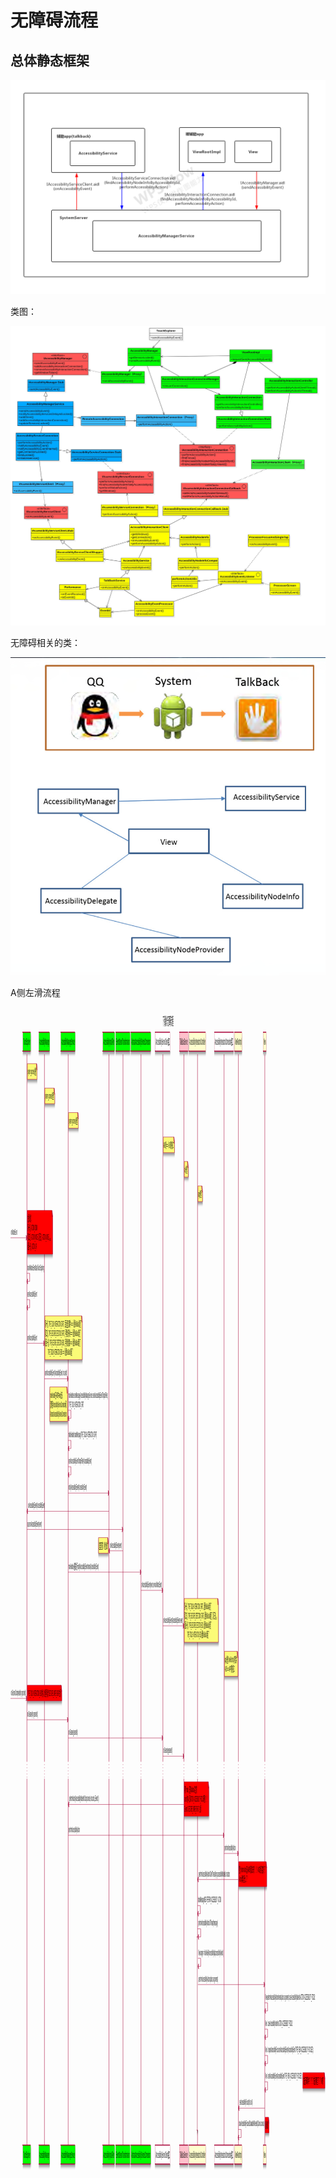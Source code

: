 # 无障碍流程

## 总体静态框架

![1606490455375](无障碍_.assets/1606490455375-1662822340559.jpg)

类图：

![img](无障碍_.assets/accessibilityclass.jpg)



无障碍相关的类：

![image-20201119002718142](无障碍_.assets/image-20201119002718142.png)







A侧左滑流程

<div width="10000%" style="overflow-x: auto;">  
  <?xml version="1.0" encoding="UTF-8" standalone="no"?><svg xmlns="http://www.w3.org/2000/svg" xmlns:xlink="http://www.w3.org/1999/xlink" contentScriptType="application/ecmascript" contentStyleType="text/css" height="1864px" preserveAspectRatio="none" style="width:4811px;height:1864px;" version="1.1" viewBox="0 0 4811 1864" width="4811px" zoomAndPan="magnify"><defs><filter height="300%" id="f1jhhfjkrzxnii" width="300%" x="-1" y="-1"><feGaussianBlur result="blurOut" stdDeviation="2.0"/><feColorMatrix in="blurOut" result="blurOut2" type="matrix" values="0 0 0 0 0 0 0 0 0 0 0 0 0 0 0 0 0 0 .4 0"/><feOffset dx="4.0" dy="4.0" in="blurOut2" result="blurOut3"/><feBlend in="SourceGraphic" in2="blurOut3" mode="normal"/></filter></defs><g><text fill="#000000" font-family="sans-serif" font-size="18" lengthAdjust="spacingAndGlyphs" textLength="162" x="2327" y="28.708">下滑操作无障碍流程</text><rect fill="#FFFFFF" filter="url(#f1jhhfjkrzxnii)" height="309.0625" style="stroke: #A80036; stroke-width: 1.0;" width="10" x="2852" y="1487.4922"/><line style="stroke: #A80036; stroke-width: 1.0;" x1="251" x2="251" y1="75.25" y2="1206.2969"/><line style="stroke: #A80036; stroke-width: 1.0; stroke-dasharray: 1.0,4.0;" x1="251" x2="251" y1="1206.2969" y2="1234.2969"/><line style="stroke: #A80036; stroke-width: 1.0;" x1="251" x2="251" y1="1234.2969" y2="1821.5547"/><line style="stroke: #A80036; stroke-width: 1.0;" x1="518.5" x2="518.5" y1="75.25" y2="1206.2969"/><line style="stroke: #A80036; stroke-width: 1.0; stroke-dasharray: 1.0,4.0;" x1="518.5" x2="518.5" y1="1206.2969" y2="1234.2969"/><line style="stroke: #A80036; stroke-width: 1.0;" x1="518.5" x2="518.5" y1="1234.2969" y2="1821.5547"/><line style="stroke: #A80036; stroke-width: 1.0;" x1="881" x2="881" y1="75.25" y2="1206.2969"/><line style="stroke: #A80036; stroke-width: 1.0; stroke-dasharray: 1.0,4.0;" x1="881" x2="881" y1="1206.2969" y2="1234.2969"/><line style="stroke: #A80036; stroke-width: 1.0;" x1="881" x2="881" y1="1234.2969" y2="1821.5547"/><line style="stroke: #A80036; stroke-width: 1.0;" x1="1504" x2="1504" y1="75.25" y2="1206.2969"/><line style="stroke: #A80036; stroke-width: 1.0; stroke-dasharray: 1.0,4.0;" x1="1504" x2="1504" y1="1206.2969" y2="1234.2969"/><line style="stroke: #A80036; stroke-width: 1.0;" x1="1504" x2="1504" y1="1234.2969" y2="1821.5547"/><line style="stroke: #A80036; stroke-width: 1.0;" x1="1718" x2="1718" y1="75.25" y2="1206.2969"/><line style="stroke: #A80036; stroke-width: 1.0; stroke-dasharray: 1.0,4.0;" x1="1718" x2="1718" y1="1206.2969" y2="1234.2969"/><line style="stroke: #A80036; stroke-width: 1.0;" x1="1718" x2="1718" y1="1234.2969" y2="1821.5547"/><line style="stroke: #A80036; stroke-width: 1.0;" x1="1993" x2="1993" y1="75.25" y2="1206.2969"/><line style="stroke: #A80036; stroke-width: 1.0; stroke-dasharray: 1.0,4.0;" x1="1993" x2="1993" y1="1206.2969" y2="1234.2969"/><line style="stroke: #A80036; stroke-width: 1.0;" x1="1993" x2="1993" y1="1234.2969" y2="1821.5547"/><line style="stroke: #A80036; stroke-width: 1.0;" x1="2327.5" x2="2327.5" y1="75.25" y2="1206.2969"/><line style="stroke: #A80036; stroke-width: 1.0; stroke-dasharray: 1.0,4.0;" x1="2327.5" x2="2327.5" y1="1206.2969" y2="1234.2969"/><line style="stroke: #A80036; stroke-width: 1.0;" x1="2327.5" x2="2327.5" y1="1234.2969" y2="1821.5547"/><line style="stroke: #A80036; stroke-width: 1.0;" x1="2648.5" x2="2648.5" y1="75.25" y2="1206.2969"/><line style="stroke: #A80036; stroke-width: 1.0; stroke-dasharray: 1.0,4.0;" x1="2648.5" x2="2648.5" y1="1206.2969" y2="1234.2969"/><line style="stroke: #A80036; stroke-width: 1.0;" x1="2648.5" x2="2648.5" y1="1234.2969" y2="1821.5547"/><line style="stroke: #A80036; stroke-width: 1.0;" x1="2856.5" x2="2856.5" y1="75.25" y2="1206.2969"/><line style="stroke: #A80036; stroke-width: 1.0; stroke-dasharray: 1.0,4.0;" x1="2856.5" x2="2856.5" y1="1206.2969" y2="1234.2969"/><line style="stroke: #A80036; stroke-width: 1.0;" x1="2856.5" x2="2856.5" y1="1234.2969" y2="1821.5547"/><line style="stroke: #A80036; stroke-width: 1.0;" x1="3261.5" x2="3261.5" y1="75.25" y2="1206.2969"/><line style="stroke: #A80036; stroke-width: 1.0; stroke-dasharray: 1.0,4.0;" x1="3261.5" x2="3261.5" y1="1206.2969" y2="1234.2969"/><line style="stroke: #A80036; stroke-width: 1.0;" x1="3261.5" x2="3261.5" y1="1234.2969" y2="1821.5547"/><line style="stroke: #A80036; stroke-width: 1.0;" x1="3480.5" x2="3480.5" y1="75.25" y2="1206.2969"/><line style="stroke: #A80036; stroke-width: 1.0; stroke-dasharray: 1.0,4.0;" x1="3480.5" x2="3480.5" y1="1206.2969" y2="1234.2969"/><line style="stroke: #A80036; stroke-width: 1.0;" x1="3480.5" x2="3480.5" y1="1234.2969" y2="1821.5547"/><line style="stroke: #A80036; stroke-width: 1.0;" x1="3884" x2="3884" y1="75.25" y2="1206.2969"/><line style="stroke: #A80036; stroke-width: 1.0; stroke-dasharray: 1.0,4.0;" x1="3884" x2="3884" y1="1206.2969" y2="1234.2969"/><line style="stroke: #A80036; stroke-width: 1.0;" x1="3884" x2="3884" y1="1234.2969" y2="1821.5547"/><rect fill="#00FF00" filter="url(#f1jhhfjkrzxnii)" height="30.2969" style="stroke: #A80036; stroke-width: 1.5;" width="118" x="190" y="39.9531"/><text fill="#000000" font-family="sans-serif" font-size="14" lengthAdjust="spacingAndGlyphs" textLength="104" x="197" y="59.9482">TouchExplorer</text><rect fill="#00FF00" filter="url(#f1jhhfjkrzxnii)" height="30.2969" style="stroke: #A80036; stroke-width: 1.5;" width="118" x="190" y="1820.5547"/><text fill="#000000" font-family="sans-serif" font-size="14" lengthAdjust="spacingAndGlyphs" textLength="104" x="197" y="1840.5498">TouchExplorer</text><rect fill="#00FF00" filter="url(#f1jhhfjkrzxnii)" height="30.2969" style="stroke: #A80036; stroke-width: 1.5;" width="165" x="434.5" y="39.9531"/><text fill="#000000" font-family="sans-serif" font-size="14" lengthAdjust="spacingAndGlyphs" textLength="151" x="441.5" y="59.9482">AccessibilityManager</text><rect fill="#00FF00" filter="url(#f1jhhfjkrzxnii)" height="30.2969" style="stroke: #A80036; stroke-width: 1.5;" width="165" x="434.5" y="1820.5547"/><text fill="#000000" font-family="sans-serif" font-size="14" lengthAdjust="spacingAndGlyphs" textLength="151" x="441.5" y="1840.5498">AccessibilityManager</text><rect fill="#00FF00" filter="url(#f1jhhfjkrzxnii)" height="30.2969" style="stroke: #A80036; stroke-width: 1.5;" width="218" x="770" y="39.9531"/><text fill="#000000" font-family="sans-serif" font-size="14" lengthAdjust="spacingAndGlyphs" textLength="204" x="777" y="59.9482">AccessibilityManagerService</text><rect fill="#00FF00" filter="url(#f1jhhfjkrzxnii)" height="30.2969" style="stroke: #A80036; stroke-width: 1.5;" width="218" x="770" y="1820.5547"/><text fill="#000000" font-family="sans-serif" font-size="14" lengthAdjust="spacingAndGlyphs" textLength="204" x="777" y="1840.5498">AccessibilityManagerService</text><rect fill="#00FF00" filter="url(#f1jhhfjkrzxnii)" height="30.2969" style="stroke: #A80036; stroke-width: 1.5;" width="180" x="1412" y="39.9531"/><text fill="#000000" font-family="sans-serif" font-size="14" lengthAdjust="spacingAndGlyphs" textLength="166" x="1419" y="59.9482">AccessibilityInputFilter</text><rect fill="#00FF00" filter="url(#f1jhhfjkrzxnii)" height="30.2969" style="stroke: #A80036; stroke-width: 1.5;" width="180" x="1412" y="1820.5547"/><text fill="#000000" font-family="sans-serif" font-size="14" lengthAdjust="spacingAndGlyphs" textLength="166" x="1419" y="1840.5498">AccessibilityInputFilter</text><rect fill="#00FF00" filter="url(#f1jhhfjkrzxnii)" height="30.2969" style="stroke: #A80036; stroke-width: 1.5;" width="220" x="1606" y="39.9531"/><text fill="#000000" font-family="sans-serif" font-size="14" lengthAdjust="spacingAndGlyphs" textLength="206" x="1613" y="59.9482">EventStreamTransformation</text><rect fill="#00FF00" filter="url(#f1jhhfjkrzxnii)" height="30.2969" style="stroke: #A80036; stroke-width: 1.5;" width="220" x="1606" y="1820.5547"/><text fill="#000000" font-family="sans-serif" font-size="14" lengthAdjust="spacingAndGlyphs" textLength="206" x="1613" y="1840.5498">EventStreamTransformation</text><rect fill="#00FF00" filter="url(#f1jhhfjkrzxnii)" height="30.2969" style="stroke: #A80036; stroke-width: 1.5;" width="303" x="1840" y="39.9531"/><text fill="#000000" font-family="sans-serif" font-size="14" lengthAdjust="spacingAndGlyphs" textLength="289" x="1847" y="59.9482">AbstractAccessibilityServiceConnection</text><rect fill="#00FF00" filter="url(#f1jhhfjkrzxnii)" height="30.2969" style="stroke: #A80036; stroke-width: 1.5;" width="303" x="1840" y="1820.5547"/><text fill="#000000" font-family="sans-serif" font-size="14" lengthAdjust="spacingAndGlyphs" textLength="289" x="1847" y="1840.5498">AbstractAccessibilityServiceConnection</text><rect fill="#FFFFFF" filter="url(#f1jhhfjkrzxnii)" height="30.2969" style="stroke: #A80036; stroke-width: 1.5;" width="232" x="2209.5" y="39.9531"/><text fill="#000000" font-family="sans-serif" font-size="14" lengthAdjust="spacingAndGlyphs" textLength="218" x="2216.5" y="59.9482">IAccessibilityServiceClient接口</text><rect fill="#FFFFFF" filter="url(#f1jhhfjkrzxnii)" height="30.2969" style="stroke: #A80036; stroke-width: 1.5;" width="232" x="2209.5" y="1820.5547"/><text fill="#000000" font-family="sans-serif" font-size="14" lengthAdjust="spacingAndGlyphs" textLength="218" x="2216.5" y="1840.5498">IAccessibilityServiceClient接口</text><rect fill="#FFC0CB" filter="url(#f1jhhfjkrzxnii)" height="30.2969" style="stroke: #A80036; stroke-width: 1.5;" width="132" x="2580.5" y="39.9531"/><text fill="#000000" font-family="sans-serif" font-size="14" lengthAdjust="spacingAndGlyphs" textLength="118" x="2587.5" y="59.9482">TalkBackService</text><rect fill="#FFC0CB" filter="url(#f1jhhfjkrzxnii)" height="30.2969" style="stroke: #A80036; stroke-width: 1.5;" width="132" x="2580.5" y="1820.5547"/><text fill="#000000" font-family="sans-serif" font-size="14" lengthAdjust="spacingAndGlyphs" textLength="118" x="2587.5" y="1840.5498">TalkBackService</text><rect fill="#FEFECE" filter="url(#f1jhhfjkrzxnii)" height="30.2969" style="stroke: #A80036; stroke-width: 1.5;" width="257" x="2726.5" y="39.9531"/><text fill="#000000" font-family="sans-serif" font-size="14" lengthAdjust="spacingAndGlyphs" textLength="243" x="2733.5" y="59.9482">AccessibilityInteractionController</text><rect fill="#FEFECE" filter="url(#f1jhhfjkrzxnii)" height="30.2969" style="stroke: #A80036; stroke-width: 1.5;" width="257" x="2726.5" y="1820.5547"/><text fill="#000000" font-family="sans-serif" font-size="14" lengthAdjust="spacingAndGlyphs" textLength="243" x="2733.5" y="1840.5498">AccessibilityInteractionController</text><rect fill="#FFFFFF" filter="url(#f1jhhfjkrzxnii)" height="30.2969" style="stroke: #A80036; stroke-width: 1.5;" width="295" x="3112.5" y="39.9531"/><text fill="#000000" font-family="sans-serif" font-size="14" lengthAdjust="spacingAndGlyphs" textLength="281" x="3119.5" y="59.9482">AccessibilityInteractionConnection接口</text><rect fill="#FFFFFF" filter="url(#f1jhhfjkrzxnii)" height="30.2969" style="stroke: #A80036; stroke-width: 1.5;" width="295" x="3112.5" y="1820.5547"/><text fill="#000000" font-family="sans-serif" font-size="14" lengthAdjust="spacingAndGlyphs" textLength="281" x="3119.5" y="1840.5498">AccessibilityInteractionConnection接口</text><rect fill="#FEFECE" filter="url(#f1jhhfjkrzxnii)" height="30.2969" style="stroke: #A80036; stroke-width: 1.5;" width="115" x="3421.5" y="39.9531"/><text fill="#000000" font-family="sans-serif" font-size="14" lengthAdjust="spacingAndGlyphs" textLength="101" x="3428.5" y="59.9482">ViewRootImpl</text><rect fill="#FEFECE" filter="url(#f1jhhfjkrzxnii)" height="30.2969" style="stroke: #A80036; stroke-width: 1.5;" width="115" x="3421.5" y="1820.5547"/><text fill="#000000" font-family="sans-serif" font-size="14" lengthAdjust="spacingAndGlyphs" textLength="101" x="3428.5" y="1840.5498">ViewRootImpl</text><rect fill="#FEFECE" filter="url(#f1jhhfjkrzxnii)" height="30.2969" style="stroke: #A80036; stroke-width: 1.5;" width="48" x="3858" y="39.9531"/><text fill="#000000" font-family="sans-serif" font-size="14" lengthAdjust="spacingAndGlyphs" textLength="34" x="3865" y="59.9482">View</text><rect fill="#FEFECE" filter="url(#f1jhhfjkrzxnii)" height="30.2969" style="stroke: #A80036; stroke-width: 1.5;" width="48" x="3858" y="1820.5547"/><text fill="#000000" font-family="sans-serif" font-size="14" lengthAdjust="spacingAndGlyphs" textLength="34" x="3865" y="1840.5498">View</text><rect fill="#FFFFFF" filter="url(#f1jhhfjkrzxnii)" height="309.0625" style="stroke: #A80036; stroke-width: 1.0;" width="10" x="2852" y="1487.4922"/><path d="M256,90.25 L256,115.25 L408,115.25 L408,100.25 L398,90.25 L256,90.25 " fill="#FBFB77" filter="url(#f1jhhfjkrzxnii)" style="stroke: #A80036; stroke-width: 1.0;"/><path d="M398,90.25 L398,100.25 L408,100.25 L398,90.25 " fill="#FBFB77" style="stroke: #A80036; stroke-width: 1.0;"/><text fill="#000000" font-family="sans-serif" font-size="13" lengthAdjust="spacingAndGlyphs" textLength="131" x="262" y="107.3169">system_process进程</text><path d="M524,129.3828 L524,154.3828 L676,154.3828 L676,139.3828 L666,129.3828 L524,129.3828 " fill="#FBFB77" filter="url(#f1jhhfjkrzxnii)" style="stroke: #A80036; stroke-width: 1.0;"/><path d="M666,129.3828 L666,139.3828 L676,139.3828 L666,129.3828 " fill="#FBFB77" style="stroke: #A80036; stroke-width: 1.0;"/><text fill="#000000" font-family="sans-serif" font-size="13" lengthAdjust="spacingAndGlyphs" textLength="131" x="530" y="146.4497">system_process进程</text><path d="M886,168.5156 L886,193.5156 L1038,193.5156 L1038,178.5156 L1028,168.5156 L886,168.5156 " fill="#FBFB77" filter="url(#f1jhhfjkrzxnii)" style="stroke: #A80036; stroke-width: 1.0;"/><path d="M1028,168.5156 L1028,178.5156 L1038,178.5156 L1028,168.5156 " fill="#FBFB77" style="stroke: #A80036; stroke-width: 1.0;"/><text fill="#000000" font-family="sans-serif" font-size="13" lengthAdjust="spacingAndGlyphs" textLength="131" x="892" y="185.5825">system_process进程</text><path d="M2332,207.6484 L2332,232.6484 L2505,232.6484 L2505,217.6484 L2495,207.6484 L2332,207.6484 " fill="#FBFB77" filter="url(#f1jhhfjkrzxnii)" style="stroke: #A80036; stroke-width: 1.0;"/><path d="M2495,207.6484 L2495,217.6484 L2505,217.6484 L2495,207.6484 " fill="#FBFB77" style="stroke: #A80036; stroke-width: 1.0;"/><text fill="#000000" font-family="sans-serif" font-size="13" lengthAdjust="spacingAndGlyphs" textLength="152" x="2338" y="224.7153">AMS侧===》AS侧的接口</text><path d="M2653,246.7813 L2653,271.7813 L2715,271.7813 L2715,256.7813 L2705,246.7813 L2653,246.7813 " fill="#FBFB77" filter="url(#f1jhhfjkrzxnii)" style="stroke: #A80036; stroke-width: 1.0;"/><path d="M2705,246.7813 L2705,256.7813 L2715,256.7813 L2705,246.7813 " fill="#FBFB77" style="stroke: #A80036; stroke-width: 1.0;"/><text fill="#000000" font-family="sans-serif" font-size="13" lengthAdjust="spacingAndGlyphs" textLength="41" x="2659" y="263.8481">as进程</text><path d="M2862,285.9141 L2862,310.9141 L2933,310.9141 L2933,295.9141 L2923,285.9141 L2862,285.9141 " fill="#FBFB77" filter="url(#f1jhhfjkrzxnii)" style="stroke: #A80036; stroke-width: 1.0;"/><path d="M2923,285.9141 L2923,295.9141 L2933,295.9141 L2923,285.9141 " fill="#FBFB77" style="stroke: #A80036; stroke-width: 1.0;"/><text fill="#000000" font-family="sans-serif" font-size="13" lengthAdjust="spacingAndGlyphs" textLength="50" x="2868" y="302.981">app进程</text><polygon fill="#A80036" points="239,364.8789,249,368.8789,239,372.8789,243,368.8789" style="stroke: #A80036; stroke-width: 1.0;"/><line style="stroke: #A80036; stroke-width: 1.0;" x1="0" x2="245" y1="368.8789" y2="368.8789"/><text fill="#000000" font-family="sans-serif" font-size="13" lengthAdjust="spacingAndGlyphs" textLength="95" x="7" y="363.813">onMotionEvent</text><path d="M256,325.0469 L256,395.0469 L643,395.0469 L643,335.0469 L633,325.0469 L256,325.0469 " fill="#FF0000" filter="url(#f1jhhfjkrzxnii)" style="stroke: #A80036; stroke-width: 1.0;"/><path d="M633,325.0469 L633,335.0469 L643,335.0469 L633,325.0469 " fill="#FF0000" style="stroke: #A80036; stroke-width: 1.0;"/><text fill="#000000" font-family="sans-serif" font-size="13" lengthAdjust="spacingAndGlyphs" textLength="65" x="262" y="342.1138">左滑过程：</text><text fill="#000000" font-family="sans-serif" font-size="13" lengthAdjust="spacingAndGlyphs" textLength="149" x="262" y="357.2466">第一轮，ACTION_DOWN</text><text fill="#000000" font-family="sans-serif" font-size="13" lengthAdjust="spacingAndGlyphs" textLength="366" x="262" y="372.3794">第二轮，ACTION_MOVE；第三轮，ACTION_MOVE。。。。。</text><text fill="#000000" font-family="sans-serif" font-size="13" lengthAdjust="spacingAndGlyphs" textLength="137" x="262" y="387.5122">最后一轮，ACTION_UP</text><line style="stroke: #A80036; stroke-width: 1.0;" x1="251" x2="293" y1="425.7109" y2="425.7109"/><line style="stroke: #A80036; stroke-width: 1.0;" x1="293" x2="293" y1="425.7109" y2="438.7109"/><line style="stroke: #A80036; stroke-width: 1.0;" x1="252" x2="293" y1="438.7109" y2="438.7109"/><polygon fill="#A80036" points="262,434.7109,252,438.7109,262,442.7109,258,438.7109" style="stroke: #A80036; stroke-width: 1.0;"/><text fill="#000000" font-family="sans-serif" font-size="13" lengthAdjust="spacingAndGlyphs" textLength="254" x="258" y="420.645">handleMotionEventStateTouchExploring</text><line style="stroke: #A80036; stroke-width: 1.0;" x1="251" x2="293" y1="467.8438" y2="467.8438"/><line style="stroke: #A80036; stroke-width: 1.0;" x1="293" x2="293" y1="467.8438" y2="480.8438"/><line style="stroke: #A80036; stroke-width: 1.0;" x1="252" x2="293" y1="480.8438" y2="480.8438"/><polygon fill="#A80036" points="262,476.8438,252,480.8438,262,484.8438,258,480.8438" style="stroke: #A80036; stroke-width: 1.0;"/><text fill="#000000" font-family="sans-serif" font-size="13" lengthAdjust="spacingAndGlyphs" textLength="146" x="258" y="462.7778">sendAccessibilityEvent</text><polygon fill="#A80036" points="507,533.6758,517,537.6758,507,541.6758,511,537.6758" style="stroke: #A80036; stroke-width: 1.0;"/><line style="stroke: #A80036; stroke-width: 1.0;" x1="251" x2="513" y1="537.6758" y2="537.6758"/><text fill="#000000" font-family="sans-serif" font-size="13" lengthAdjust="spacingAndGlyphs" textLength="146" x="258" y="532.6099">sendAccessibilityEvent</text><path d="M524,493.8438 L524,563.8438 L1097,563.8438 L1097,503.8438 L1087,493.8438 L524,493.8438 " fill="#FBFB77" filter="url(#f1jhhfjkrzxnii)" style="stroke: #A80036; stroke-width: 1.0;"/><path d="M1087,493.8438 L1087,503.8438 L1097,503.8438 L1087,493.8438 " fill="#FBFB77" style="stroke: #A80036; stroke-width: 1.0;"/><text fill="#000000" font-family="sans-serif" font-size="13" lengthAdjust="spacingAndGlyphs" textLength="552" x="530" y="510.9106">第一轮，TYPE_TOUCH_INTERACTION_START，后面全是该事件====》最终talkBack拿到了</text><text fill="#000000" font-family="sans-serif" font-size="13" lengthAdjust="spacingAndGlyphs" textLength="542" x="530" y="526.0435">第二轮，TYPE_GESTURE_DETECTION_START，手势检测开始====》最终talkBack拿到了</text><text fill="#000000" font-family="sans-serif" font-size="13" lengthAdjust="spacingAndGlyphs" textLength="540" x="530" y="541.1763">最后一轮，TYPE_GESTURE_DETECTION_END，手势检测结束====》最终talkBack拿到了</text><text fill="#000000" font-family="sans-serif" font-size="13" lengthAdjust="spacingAndGlyphs" textLength="381" x="570" y="556.3091">TYPE_TOUCH_INTERACTION_END====》最终talkBack拿到了</text><polygon fill="#A80036" points="869,590.5078,879,594.5078,869,598.5078,873,594.5078" style="stroke: #A80036; stroke-width: 1.0;"/><line style="stroke: #A80036; stroke-width: 1.0;" x1="519" x2="875" y1="594.5078" y2="594.5078"/><text fill="#000000" font-family="sans-serif" font-size="13" lengthAdjust="spacingAndGlyphs" textLength="338" x="526" y="589.4419">sendAccessibilityEvent(AccessibilityEvent, int userId)</text><line style="stroke: #A80036; stroke-width: 1.0;" x1="881" x2="923" y1="644.8398" y2="644.8398"/><line style="stroke: #A80036; stroke-width: 1.0;" x1="923" x2="923" y1="644.8398" y2="657.8398"/><line style="stroke: #A80036; stroke-width: 1.0;" x1="882" x2="923" y1="657.8398" y2="657.8398"/><polygon fill="#A80036" points="892,653.8398,882,657.8398,892,661.8398,888,657.8398" style="stroke: #A80036; stroke-width: 1.0;"/><text fill="#000000" font-family="sans-serif" font-size="13" lengthAdjust="spacingAndGlyphs" textLength="601" x="888" y="624.6411">mainHandler.sendMessage(AccessibilityManagerService::sendAccessibilityEventToInputFilter,)</text><text fill="#000000" font-family="sans-serif" font-size="13" lengthAdjust="spacingAndGlyphs" textLength="225" x="892" y="639.7739">TYPE_TOUCH_INTERACTION_START</text><path d="M600,607.5078 L600,662.5078 L872,662.5078 L872,617.5078 L862,607.5078 L600,607.5078 " fill="#FBFB77" filter="url(#f1jhhfjkrzxnii)" style="stroke: #A80036; stroke-width: 1.0;"/><path d="M862,607.5078 L862,617.5078 L872,617.5078 L862,607.5078 " fill="#FBFB77" style="stroke: #A80036; stroke-width: 1.0;"/><text fill="#000000" font-family="sans-serif" font-size="13" lengthAdjust="spacingAndGlyphs" textLength="200" x="606" y="624.5747">mainHandler在AMS中new出来，</text><text fill="#000000" font-family="sans-serif" font-size="13" lengthAdjust="spacingAndGlyphs" textLength="249" x="606" y="639.7075">流转到AccessibilityServiceConnection和</text><text fill="#000000" font-family="sans-serif" font-size="13" lengthAdjust="spacingAndGlyphs" textLength="251" x="606" y="654.8403">AbstractAccessibilityServiceConnection</text><line style="stroke: #A80036; stroke-width: 1.0;" x1="881" x2="923" y1="693.0391" y2="693.0391"/><line style="stroke: #A80036; stroke-width: 1.0;" x1="923" x2="923" y1="693.0391" y2="706.0391"/><line style="stroke: #A80036; stroke-width: 1.0;" x1="882" x2="923" y1="706.0391" y2="706.0391"/><polygon fill="#A80036" points="892,702.0391,882,706.0391,892,710.0391,888,706.0391" style="stroke: #A80036; stroke-width: 1.0;"/><text fill="#000000" font-family="sans-serif" font-size="13" lengthAdjust="spacingAndGlyphs" textLength="429" x="888" y="687.9731">mMainHandler.handleMessage(TYPE_TOUCH_INTERACTION_START)</text><line style="stroke: #A80036; stroke-width: 1.0;" x1="881" x2="923" y1="735.1719" y2="735.1719"/><line style="stroke: #A80036; stroke-width: 1.0;" x1="923" x2="923" y1="735.1719" y2="748.1719"/><line style="stroke: #A80036; stroke-width: 1.0;" x1="882" x2="923" y1="748.1719" y2="748.1719"/><polygon fill="#A80036" points="892,744.1719,882,748.1719,892,752.1719,888,748.1719" style="stroke: #A80036; stroke-width: 1.0;"/><text fill="#000000" font-family="sans-serif" font-size="13" lengthAdjust="spacingAndGlyphs" textLength="350" x="888" y="730.106">sendAccessibilityEventToInputFilter(AccessibilityEvent)</text><polygon fill="#A80036" points="1492,773.3047,1502,777.3047,1492,781.3047,1496,777.3047" style="stroke: #A80036; stroke-width: 1.0;"/><line style="stroke: #A80036; stroke-width: 1.0;" x1="881" x2="1498" y1="777.3047" y2="777.3047"/><text fill="#000000" font-family="sans-serif" font-size="13" lengthAdjust="spacingAndGlyphs" textLength="277" x="888" y="772.2388">notifyAccessibilityEvent(AccessibilityEvent)</text><polygon fill="#A80036" points="262,802.4375,252,806.4375,262,810.4375,258,806.4375" style="stroke: #A80036; stroke-width: 1.0;"/><line style="stroke: #A80036; stroke-width: 1.0;" x1="256" x2="1503" y1="806.4375" y2="806.4375"/><text fill="#000000" font-family="sans-serif" font-size="13" lengthAdjust="spacingAndGlyphs" textLength="256" x="268" y="801.3716">onAccessibilityEvent(AccessibilityEvent)</text><polygon fill="#A80036" points="1706,831.5703,1716,835.5703,1706,839.5703,1710,835.5703" style="stroke: #A80036; stroke-width: 1.0;"/><line style="stroke: #A80036; stroke-width: 1.0;" x1="251" x2="1712" y1="835.5703" y2="835.5703"/><text fill="#000000" font-family="sans-serif" font-size="13" lengthAdjust="spacingAndGlyphs" textLength="218" x="258" y="830.5044">super.onAccessibilityEvent(event)</text><polygon fill="#A80036" points="1515,865.7031,1505,869.7031,1515,873.7031,1511,869.7031" style="stroke: #A80036; stroke-width: 1.0;"/><line style="stroke: #A80036; stroke-width: 1.0;" x1="1509" x2="1717" y1="869.7031" y2="869.7031"/><text fill="#000000" font-family="sans-serif" font-size="13" lengthAdjust="spacingAndGlyphs" textLength="178" x="1521" y="864.6372">onAccessibilityEvent(event)</text><path d="M1344,848.5703 L1344,873.5703 L1495,873.5703 L1495,858.5703 L1485,848.5703 L1344,848.5703 " fill="#FBFB77" filter="url(#f1jhhfjkrzxnii)" style="stroke: #A80036; stroke-width: 1.0;"/><path d="M1485,848.5703 L1485,858.5703 L1495,858.5703 L1485,848.5703 " fill="#FBFB77" style="stroke: #A80036; stroke-width: 1.0;"/><text fill="#000000" font-family="sans-serif" font-size="13" lengthAdjust="spacingAndGlyphs" textLength="130" x="1350" y="865.6372">这里是空的，啥也没做</text><polygon fill="#A80036" points="1981.5,899.8359,1991.5,903.8359,1981.5,907.8359,1985.5,903.8359" style="stroke: #A80036; stroke-width: 1.0;"/><line style="stroke: #A80036; stroke-width: 1.0;" x1="881" x2="1987.5" y1="903.8359" y2="903.8359"/><text fill="#000000" font-family="sans-serif" font-size="13" lengthAdjust="spacingAndGlyphs" textLength="458" x="888" y="898.77">mainHandler通知执行notifyAccessibilityEventInternal(AccessibilityEvent)</text><polygon fill="#A80036" points="2315.5,928.9688,2325.5,932.9688,2315.5,936.9688,2319.5,932.9688" style="stroke: #A80036; stroke-width: 1.0;"/><line style="stroke: #A80036; stroke-width: 1.0;" x1="1993.5" x2="2321.5" y1="932.9688" y2="932.9688"/><text fill="#000000" font-family="sans-serif" font-size="13" lengthAdjust="spacingAndGlyphs" textLength="310" x="2000.5" y="927.9028">onAccessibilityEvent(event, serviceWantsEvent)</text><polygon fill="#A80036" points="2636.5,985.8008,2646.5,989.8008,2636.5,993.8008,2640.5,989.8008" style="stroke: #A80036; stroke-width: 1.0;"/><line style="stroke: #A80036; stroke-width: 1.0;" x1="2327.5" x2="2642.5" y1="989.8008" y2="989.8008"/><text fill="#000000" font-family="sans-serif" font-size="13" lengthAdjust="spacingAndGlyphs" textLength="297" x="2334.5" y="984.7349">onAccessibilityEvent(AccessibilityEvent event)</text><path d="M2653,945.9688 L2653,1015.9688 L3176,1015.9688 L3176,955.9688 L3166,945.9688 L2653,945.9688 " fill="#FBFB77" filter="url(#f1jhhfjkrzxnii)" style="stroke: #A80036; stroke-width: 1.0;"/><path d="M3166,945.9688 L3166,955.9688 L3176,955.9688 L3166,945.9688 " fill="#FBFB77" style="stroke: #A80036; stroke-width: 1.0;"/><text fill="#000000" font-family="sans-serif" font-size="13" lengthAdjust="spacingAndGlyphs" textLength="408" x="2659" y="963.0356">第一轮，TYPE_TOUCH_INTERACTION_START，最终talkBack拿到了</text><text fill="#000000" font-family="sans-serif" font-size="13" lengthAdjust="spacingAndGlyphs" textLength="502" x="2659" y="978.1685">第二轮，TYPE_GESTURE_DETECTION_START，最终talkBack拿到了，第三轮。。。</text><text fill="#000000" font-family="sans-serif" font-size="13" lengthAdjust="spacingAndGlyphs" textLength="409" x="2659" y="993.3013">最后一轮，TYPE_GESTURE_DETECTION_END，最终talkBack拿到了</text><text fill="#000000" font-family="sans-serif" font-size="13" lengthAdjust="spacingAndGlyphs" textLength="332" x="2699" y="1008.4341">TYPE_TOUCH_INTERACTION_END 最终talkBack拿到了</text><path d="M3267,1030.5 L3267,1070.5 L3474,1070.5 L3474,1040.5 L3464,1030.5 L3267,1030.5 " fill="#FBFB77" filter="url(#f1jhhfjkrzxnii)" style="stroke: #A80036; stroke-width: 1.0;"/><path d="M3464,1030.5 L3464,1040.5 L3474,1040.5 L3464,1030.5 " fill="#FBFB77" style="stroke: #A80036; stroke-width: 1.0;"/><text fill="#000000" font-family="sans-serif" font-size="13" lengthAdjust="spacingAndGlyphs" textLength="182" x="3273" y="1047.5669">app进程;ViewRootImpl内部类</text><text fill="#000000" font-family="sans-serif" font-size="13" lengthAdjust="spacingAndGlyphs" textLength="144" x="3277" y="1062.6997">AMS===&gt;APP侧的接口</text><polygon fill="#A80036" points="239,1101.8984,249,1105.8984,239,1109.8984,243,1105.8984" style="stroke: #A80036; stroke-width: 1.0;"/><line style="stroke: #A80036; stroke-width: 1.0;" x1="0" x2="245" y1="1105.8984" y2="1105.8984"/><text fill="#000000" font-family="sans-serif" font-size="13" lengthAdjust="spacingAndGlyphs" textLength="227" x="7" y="1100.8325">onGestureCompleted(int gestureId)</text><path d="M256,1084.7656 L256,1109.7656 L783,1109.7656 L783,1094.7656 L773,1084.7656 L256,1084.7656 " fill="#FF0000" filter="url(#f1jhhfjkrzxnii)" style="stroke: #A80036; stroke-width: 1.0;"/><path d="M773,1084.7656 L773,1094.7656 L783,1094.7656 L773,1084.7656 " fill="#FF0000" style="stroke: #A80036; stroke-width: 1.0;"/><text fill="#000000" font-family="sans-serif" font-size="13" lengthAdjust="spacingAndGlyphs" textLength="506" x="262" y="1101.8325">TYPE_TOUCH_INTERACTION_END时候，收到手势动作GESTURE_SWIPE_RIGHT右滑</text><polygon fill="#A80036" points="869,1136.0313,879,1140.0313,869,1144.0313,873,1140.0313" style="stroke: #A80036; stroke-width: 1.0;"/><line style="stroke: #A80036; stroke-width: 1.0;" x1="251" x2="875" y1="1140.0313" y2="1140.0313"/><text fill="#000000" font-family="sans-serif" font-size="13" lengthAdjust="spacingAndGlyphs" textLength="157" x="258" y="1134.9653">onGesture(int gestureId)</text><polygon fill="#A80036" points="2315.5,1165.1641,2325.5,1169.1641,2315.5,1173.1641,2319.5,1169.1641" style="stroke: #A80036; stroke-width: 1.0;"/><line style="stroke: #A80036; stroke-width: 1.0;" x1="881" x2="2321.5" y1="1169.1641" y2="1169.1641"/><text fill="#000000" font-family="sans-serif" font-size="13" lengthAdjust="spacingAndGlyphs" textLength="137" x="888" y="1164.0981">onGesture(gestureId)</text><polygon fill="#A80036" points="2636.5,1194.2969,2646.5,1198.2969,2636.5,1202.2969,2640.5,1198.2969" style="stroke: #A80036; stroke-width: 1.0;"/><line style="stroke: #A80036; stroke-width: 1.0;" x1="2327.5" x2="2642.5" y1="1198.2969" y2="1198.2969"/><text fill="#000000" font-family="sans-serif" font-size="13" lengthAdjust="spacingAndGlyphs" textLength="137" x="2334.5" y="1193.231">onGesture(gestureId)</text><polygon fill="#A80036" points="892,1271.5625,882,1275.5625,892,1279.5625,888,1275.5625" style="stroke: #A80036; stroke-width: 1.0;"/><line style="stroke: #A80036; stroke-width: 1.0;" x1="886" x2="2647.5" y1="1275.5625" y2="1275.5625"/><text fill="#000000" font-family="sans-serif" font-size="13" lengthAdjust="spacingAndGlyphs" textLength="451" x="898" y="1270.4966">performAction(AccessibilityNodeInfoCompat node, int action,,EventId )</text><path d="M2653,1239.2969 L2653,1294.2969 L3029,1294.2969 L3029,1249.2969 L3019,1239.2969 L2653,1239.2969 " fill="#FF0000" filter="url(#f1jhhfjkrzxnii)" style="stroke: #A80036; stroke-width: 1.0;"/><path d="M3019,1239.2969 L3019,1249.2969 L3029,1249.2969 L3019,1239.2969 " fill="#FF0000" style="stroke: #A80036; stroke-width: 1.0;"/><text fill="#000000" font-family="sans-serif" font-size="13" lengthAdjust="spacingAndGlyphs" textLength="189" x="2659" y="1256.3638">哪个node，是有talkback决定的</text><text fill="#000000" font-family="sans-serif" font-size="13" lengthAdjust="spacingAndGlyphs" textLength="355" x="2659" y="1271.4966">action为64，即ACTION_ACCESSIBILITY_FOCUS获焦！！！</text><text fill="#000000" font-family="sans-serif" font-size="13" lengthAdjust="spacingAndGlyphs" textLength="253" x="2659" y="1286.6294">EventId：GESTURE_SWIPE_RIGHT，右滑</text><polygon fill="#A80036" points="3250,1320.8281,3260,1324.8281,3250,1328.8281,3254,1324.8281" style="stroke: #A80036; stroke-width: 1.0;"/><line style="stroke: #A80036; stroke-width: 1.0;" x1="881" x2="3256" y1="1324.8281" y2="1324.8281"/><text fill="#000000" font-family="sans-serif" font-size="13" lengthAdjust="spacingAndGlyphs" textLength="170" x="888" y="1319.7622">performAccessibilityAction</text><polygon fill="#A80036" points="3469,1349.9609,3479,1353.9609,3469,1357.9609,3473,1353.9609" style="stroke: #A80036; stroke-width: 1.0;"/><line style="stroke: #A80036; stroke-width: 1.0;" x1="3262" x2="3475" y1="1353.9609" y2="1353.9609"/><text fill="#000000" font-family="sans-serif" font-size="13" lengthAdjust="spacingAndGlyphs" textLength="170" x="3269" y="1348.895">performAccessibilityAction</text><polygon fill="#A80036" points="2868,1391.6602,2858,1395.6602,2868,1399.6602,2864,1395.6602" style="stroke: #A80036; stroke-width: 1.0;"/><line style="stroke: #A80036; stroke-width: 1.0;" x1="2862" x2="3480" y1="1395.6602" y2="1395.6602"/><text fill="#000000" font-family="sans-serif" font-size="13" lengthAdjust="spacingAndGlyphs" textLength="479" x="2874" y="1390.5942">performAccessibilityActionClientThread(long accessibilityNodeId, int action,</text><path d="M3486,1366.9609 L3486,1406.9609 L3913,1406.9609 L3913,1376.9609 L3903,1366.9609 L3486,1366.9609 " fill="#FF0000" filter="url(#f1jhhfjkrzxnii)" style="stroke: #A80036; stroke-width: 1.0;"/><path d="M3903,1366.9609 L3903,1376.9609 L3913,1376.9609 L3903,1366.9609 " fill="#FF0000" style="stroke: #A80036; stroke-width: 1.0;"/><text fill="#000000" font-family="sans-serif" font-size="13" lengthAdjust="spacingAndGlyphs" textLength="406" x="3492" y="1384.0278">整个performAction是从AMS侧调过来的！！！！AMS如何决定的？？</text><text fill="#000000" font-family="sans-serif" font-size="13" lengthAdjust="spacingAndGlyphs" textLength="131" x="3492" y="1399.1606">Action具体是什么？？</text><line style="stroke: #A80036; stroke-width: 1.0;" x1="2857" x2="2899" y1="1437.3594" y2="1437.3594"/><line style="stroke: #A80036; stroke-width: 1.0;" x1="2899" x2="2899" y1="1437.3594" y2="1450.3594"/><line style="stroke: #A80036; stroke-width: 1.0;" x1="2858" x2="2899" y1="1450.3594" y2="1450.3594"/><polygon fill="#A80036" points="2868,1446.3594,2858,1450.3594,2868,1454.3594,2864,1450.3594" style="stroke: #A80036; stroke-width: 1.0;"/><text fill="#000000" font-family="sans-serif" font-size="13" lengthAdjust="spacingAndGlyphs" textLength="353" x="2864" y="1432.2935">handleMessage(MSG_PERFORM_ACCESSIBILITY_ACTION</text><line style="stroke: #A80036; stroke-width: 1.0;" x1="2857" x2="2904" y1="1474.4922" y2="1474.4922"/><line style="stroke: #A80036; stroke-width: 1.0;" x1="2904" x2="2904" y1="1474.4922" y2="1487.4922"/><line style="stroke: #A80036; stroke-width: 1.0;" x1="2863" x2="2904" y1="1487.4922" y2="1487.4922"/><polygon fill="#A80036" points="2873,1483.4922,2863,1487.4922,2873,1491.4922,2869,1487.4922" style="stroke: #A80036; stroke-width: 1.0;"/><text fill="#000000" font-family="sans-serif" font-size="13" lengthAdjust="spacingAndGlyphs" textLength="296" x="2869" y="1469.4263">performAccessibilityActionUiThread(message)</text><line style="stroke: #A80036; stroke-width: 1.0;" x1="2862" x2="2904" y1="1521.625" y2="1521.625"/><line style="stroke: #A80036; stroke-width: 1.0;" x1="2904" x2="2904" y1="1521.625" y2="1534.625"/><line style="stroke: #A80036; stroke-width: 1.0;" x1="2863" x2="2904" y1="1534.625" y2="1534.625"/><polygon fill="#A80036" points="2873,1530.625,2863,1534.625,2873,1538.625,2869,1534.625" style="stroke: #A80036; stroke-width: 1.0;"/><text fill="#000000" font-family="sans-serif" font-size="13" lengthAdjust="spacingAndGlyphs" textLength="381" x="2869" y="1516.5591">View target = findViewByAccessibilityId(accessibilityViewId)</text><polygon fill="#A80036" points="3872,1559.7578,3882,1563.7578,3872,1567.7578,3876,1563.7578" style="stroke: #A80036; stroke-width: 1.0;"/><line style="stroke: #A80036; stroke-width: 1.0;" x1="2862" x2="3878" y1="1563.7578" y2="1563.7578"/><text fill="#000000" font-family="sans-serif" font-size="13" lengthAdjust="spacingAndGlyphs" textLength="301" x="2869" y="1558.6919">.performAccessibilityAction(action, arguments)</text><line style="stroke: #A80036; stroke-width: 1.0;" x1="3884" x2="3926" y1="1592.8906" y2="1592.8906"/><line style="stroke: #A80036; stroke-width: 1.0;" x1="3926" x2="3926" y1="1592.8906" y2="1605.8906"/><line style="stroke: #A80036; stroke-width: 1.0;" x1="3885" x2="3926" y1="1605.8906" y2="1605.8906"/><polygon fill="#A80036" points="3895,1601.8906,3885,1605.8906,3895,1609.8906,3891,1605.8906" style="stroke: #A80036; stroke-width: 1.0;"/><text fill="#000000" font-family="sans-serif" font-size="13" lengthAdjust="spacingAndGlyphs" textLength="762" x="3891" y="1587.8247">View.performAccessibilityActionInternal(action, arguments)  case AccessibilityNodeInfo.ACTION_ACCESSIBILITY_FOCUS:</text><line style="stroke: #A80036; stroke-width: 1.0;" x1="3884" x2="3926" y1="1635.0234" y2="1635.0234"/><line style="stroke: #A80036; stroke-width: 1.0;" x1="3926" x2="3926" y1="1635.0234" y2="1648.0234"/><line style="stroke: #A80036; stroke-width: 1.0;" x1="3885" x2="3926" y1="1648.0234" y2="1648.0234"/><polygon fill="#A80036" points="3895,1644.0234,3885,1648.0234,3895,1652.0234,3891,1648.0234" style="stroke: #A80036; stroke-width: 1.0;"/><text fill="#000000" font-family="sans-serif" font-size="13" lengthAdjust="spacingAndGlyphs" textLength="418" x="3891" y="1629.9575">View：case AccessibilityNodeInfo.ACTION_ACCESSIBILITY_FOCUS:</text><line style="stroke: #A80036; stroke-width: 1.0;" x1="3884" x2="3926" y1="1677.1563" y2="1677.1563"/><line style="stroke: #A80036; stroke-width: 1.0;" x1="3926" x2="3926" y1="1677.1563" y2="1690.1563"/><line style="stroke: #A80036; stroke-width: 1.0;" x1="3885" x2="3926" y1="1690.1563" y2="1690.1563"/><polygon fill="#A80036" points="3895,1686.1563,3885,1690.1563,3895,1694.1563,3891,1690.1563" style="stroke: #A80036; stroke-width: 1.0;"/><text fill="#000000" font-family="sans-serif" font-size="13" lengthAdjust="spacingAndGlyphs" textLength="734" x="3891" y="1672.0903">View：requestAccessibilityFocus  sendAccessibilityEvent(AccessibilityEvent.TYPE_VIEW_ACCESSIBILITY_FOCUSED);</text><line style="stroke: #A80036; stroke-width: 1.0;" x1="3884" x2="3926" y1="1719.2891" y2="1719.2891"/><line style="stroke: #A80036; stroke-width: 1.0;" x1="3926" x2="3926" y1="1719.2891" y2="1732.2891"/><line style="stroke: #A80036; stroke-width: 1.0;" x1="3885" x2="3926" y1="1732.2891" y2="1732.2891"/><polygon fill="#A80036" points="3895,1728.2891,3885,1732.2891,3895,1736.2891,3891,1732.2891" style="stroke: #A80036; stroke-width: 1.0;"/><text fill="#000000" font-family="sans-serif" font-size="13" lengthAdjust="spacingAndGlyphs" textLength="562" x="3891" y="1714.2231">View：sendAccessibilityEvent(AccessibilityEvent.TYPE_VIEW_ACCESSIBILITY_FOCUSED);</text><path d="M4465,1704.6563 L4465,1729.6563 L4802,1729.6563 L4802,1714.6563 L4792,1704.6563 L4465,1704.6563 " fill="#FF0000" filter="url(#f1jhhfjkrzxnii)" style="stroke: #A80036; stroke-width: 1.0;"/><path d="M4792,1704.6563 L4792,1714.6563 L4802,1714.6563 L4792,1704.6563 " fill="#FF0000" style="stroke: #A80036; stroke-width: 1.0;"/><text fill="#000000" font-family="sans-serif" font-size="13" lengthAdjust="spacingAndGlyphs" textLength="316" x="4471" y="1721.7231">发送无障碍事件？？？？？发送到哪里了？？？AS侧？</text><polygon fill="#A80036" points="3492,1757.4219,3482,1761.4219,3492,1765.4219,3488,1761.4219" style="stroke: #A80036; stroke-width: 1.0;"/><line style="stroke: #A80036; stroke-width: 1.0;" x1="3486" x2="3883" y1="1761.4219" y2="1761.4219"/><text fill="#000000" font-family="sans-serif" font-size="13" lengthAdjust="spacingAndGlyphs" textLength="198" x="3498" y="1756.356">setAccessibilityFocus(this, null)</text><line style="stroke: #A80036; stroke-width: 1.0;" x1="3481" x2="3523" y1="1795.5547" y2="1795.5547"/><line style="stroke: #A80036; stroke-width: 1.0;" x1="3523" x2="3523" y1="1795.5547" y2="1808.5547"/><line style="stroke: #A80036; stroke-width: 1.0;" x1="3476" x2="3523" y1="1808.5547" y2="1808.5547"/><polygon fill="#A80036" points="3486,1804.5547,3476,1808.5547,3486,1812.5547,3482,1808.5547" style="stroke: #A80036; stroke-width: 1.0;"/><text fill="#000000" font-family="sans-serif" font-size="13" lengthAdjust="spacingAndGlyphs" textLength="389" x="3488" y="1790.4888">drawAccessibilityFocusedDrawableIfNeeded(Canvas canvas)</text><path d="M3889,1775.9219 L3889,1800.9219 L3949,1800.9219 L3949,1785.9219 L3939,1775.9219 L3889,1775.9219 " fill="#FF0000" filter="url(#f1jhhfjkrzxnii)" style="stroke: #A80036; stroke-width: 1.0;"/><path d="M3939,1775.9219 L3939,1785.9219 L3949,1785.9219 L3939,1775.9219 " fill="#FF0000" style="stroke: #A80036; stroke-width: 1.0;"/><text fill="#000000" font-family="sans-serif" font-size="13" lengthAdjust="spacingAndGlyphs" textLength="39" x="3895" y="1792.9888">画绿框</text><!--MD5=[4b4df8e6d3da1a79e3d13bb815e936e0]











## 流程：

![image-20201119000818269](无障碍_.assets/image-20201119000818269.png)

### 无障碍相关流程和原理

https://myslide.cn/slides/2795#

![image-20201119002402186](无障碍_.assets/image-20201119002402186.png)



![image-20201119002503404](无障碍_.assets/image-20201119002503404.png)



#### 发出AccessibilityEvent

![image-20201119002900377](无障碍_.assets/image-20201119002900377.png)

![1606490455375](无障碍_.assets/1606490455375.jpg)

##### 总问题：

1、sendEvent的始点是view  ！！！》哪个view发的？？？

AccessibilityEvent包含哪些信息？？

Hover事件的分发流程？？？？



![image-20201119002900377](无障碍_.assets/image-20201119002900377-1606490457079.png)

 发出AccessibilityEvent 用户点击 是否无障碍 模式？ 分发Hover事件给 View 构造 AccessibilityEvent 把NodeInfo对应的id 放到无障碍事件里 请求ViewRootImpl发 出无障碍事件 AccessibilityManager 将无障碍事件传送给 TalkBack







#####  创建AccessibilityNodeInfo 

![image-20201119004928159](无障碍_.assets/image-20201119004928159.png)

 TalkBack收到无障碍 事件 取出事件中的id 根据id到 ViewRootImpl中找对 应的view View调用创建 NodeInfo的方法 是否自定义 AccessibilityNo deProvider 否是 根据View初始化 NodeInfo 自定义NodeInfo的创 建及初始化 把NodeInfo返回 Talkback

### 自定义View无障碍化



#### Y侧所做的

就是利用上述的两个delegate，塞给A的view，相当于自定义虚拟view！！！



### 无障碍优化CheckList







[1.](https://myslide.cn/slides/2795#page_top) 从手Q开发谈Android无障碍化实现原理 及优化 alberthe 何金源 2016年9月

[2.](https://myslide.cn/slides/2795#page_top) ABOUT ME 何金源 毕业于华南理工大学 手机QQ 基础Android开发组 目前负责 Android手Q无障碍化 多人聊天 基础资料卡

[3.](https://myslide.cn/slides/2795#page_top) 目录 无障碍相关流程和原理 自定义View无障碍化 无障碍优化CheckList

[4.](https://myslide.cn/slides/2795#page_top) 无障碍化（Accessibility） • 无障碍化，是指针对听障、视障、肢障的用户所增加辅劣 项目，可以方便社会上此类有需要的人士有机会成功使用 我们的应用。 • 操作方式： 选择（Hover）：单击 开启（Click）：双击 滚劢：双指往上、下、左、右 选择上戒下一个项目：单指往上、下、左、右 快速回到主画面：单指上滑+左滑 返回键：单指下滑+左滑 最近画面键：单指左滑+上滑 通知栏：单指右滑+下滑

[5.](https://myslide.cn/slides/2795#page_top) 无障碍焦点 • 可覆盖在任意View上 • 在屏幕上用绿色方框标明 • TalkBack根据用户交互来分配 • 表示当前活跃的元素

[6.](https://myslide.cn/slides/2795#page_top) 目录 无障碍相关流程和原理 自定义View无障碍化 无障碍优化CheckList

[7.](https://myslide.cn/slides/2795#page_top) Android系统的无障碍 QQ System TalkBack Google 讯飞 用户

[8.](https://myslide.cn/slides/2795#page_top) 无障碍相关类 QQ System TalkBack AccessibilityManager View AccessibilityService AccessibilityDelegate AccessibilityNodeInfo AccessibilityNodeProvider

[9.](https://myslide.cn/slides/2795#page_top) 发出AccessibilityEvent 用户点击 是否无障碍 模式？ 分发Hover事件给 View 构造 AccessibilityEvent 把NodeInfo对应的id 放到无障碍事件里 请求ViewRootImpl发 出无障碍事件 AccessibilityManager 将无障碍事件传送给 TalkBack

[10.](https://myslide.cn/slides/2795#page_top) 创建AccessibilityNodeInfo TalkBack收到无障碍 事件 取出事件中的id 根据id到 ViewRootImpl中找对 应的view View调用创建 NodeInfo的方法 是否自定义 AccessibilityNo deProvider 否是 根据View初始化 NodeInfo 自定义NodeInfo的创 建及初始化 把NodeInfo返回 Talkback

[11.](https://myslide.cn/slides/2795#page_top) View获取Focus TalkBack拿到 NodeInfo 根据无障碍事件中的 type来处理 执行NodeInfo中的 performAction方法 找到ViewRootImpl执 行Action 找到下一个需要获取 无障碍焦点的ViewB ViewB请求获取无障 碍焦点 找到上一个拥有无障 碍焦点的ViewA 释放ViewA的无障碍 焦点 结束

[12.](https://myslide.cn/slides/2795#page_top) 绘制无障碍焦点 ViewRootImpl调用 draw方法绘制 是否无障碍 模式？ 是 找到当前focused的 View 算出View在屏幕的大 小 绘制无障碍焦点

[13.](https://myslide.cn/slides/2795#page_top) 无障碍系统原理总结 • UI界面元素发生变化时（比如View被点击，View的焦点切换等）， 发出AccessibilityEvent • AccessibilityService接收这些AccessibilityEvent后，根据 AccessibiltyEvent里的accessibilityId来获取AccessibilityNodeInfo • AccessibilityNodeInfo由View来创建，戒者由 AccessibilityNodeProvider来创建 • AccessibilityService根据AccessibilityNodeInfo的信息提供无障碍 服务 • AccessibilityService通过AccessibilityNodeInfo来告知UI元素作出 处理

[14.](https://myslide.cn/slides/2795#page_top) 目录 无障碍相关流程和原理 自定义View无障碍化 无障碍优化CheckList

[15.](https://myslide.cn/slides/2795#page_top) 一般情况下的无障碍化 按钮添加 contentdescription ListView的Item 会变化的元素

[16.](https://myslide.cn/slides/2795#page_top) 困难场景

[17.](https://myslide.cn/slides/2795#page_top) 解决方案思考 自定义NodeInfo? TalkBack收到无障碍 事件 取出事件中的id 根据id到 ViewRootImpl中找对 应的view View调用创建 NodeInfo的方法 是否自定义 AccessibilityNo deProvider 否是 根据View初始化 NodeInfo 自定义NodeInfo的创 建及初始化 把NodeInfo返回 Talkback

[18.](https://myslide.cn/slides/2795#page_top) 自定义虚拟节点 • 自定义AccessibilityNodeProvider

[19.](https://myslide.cn/slides/2795#page_top) 自定义虚拟节点 • 创建根AccessibilityNodeInfo

[20.](https://myslide.cn/slides/2795#page_top) 自定义虚拟节点 • 创建子AccessibilityNodeInfo 添加Action 设置子节点的边框 设置状态等

[21.](https://myslide.cn/slides/2795#page_top) 自定义虚拟节点 • 实现performAction方法 创建好根节点和子节点后，AccessibilityNodeProvider会被系统调 用performAction，来执行指定的无障碍操作（Action），根据 virtualViewId判断由根节点还是子节点来执行。

[22.](https://myslide.cn/slides/2795#page_top) 自定义虚拟节点 • 分发HoverEvent到子节点，发出Hover无障碍事件

[23.](https://myslide.cn/slides/2795#page_top) 更好的办法？ AccessibilityNodeProvider

[24.](https://myslide.cn/slides/2795#page_top) 认识ExploreByTouchHelper • 简化虚拟节点层次结构的实现 只要实现五个抽象方法 • 隐藏AccessibilityNodeProvider的实现 • 完善控制Hover事件、无障碍事件 • 兼容性好

[25.](https://myslide.cn/slides/2795#page_top) 实现ExploreByTouchHelper • 委托处理无障碍 • 标记虚拟节点ID • 丰富无障碍信息 • 提供用户交互支持

[26.](https://myslide.cn/slides/2795#page_top) 委托ExploreByTouchHelper

[27.](https://myslide.cn/slides/2795#page_top) 实现ExploreByTouchHelper • 委托处理无障碍 • 标记虚拟节点ID • 丰富无障碍信息 • 提供用户交互支持

[28.](https://myslide.cn/slides/2795#page_top) 无障碍节点id • 界面上的元素使用无障碍节点id标记 • 无障碍节点id需要满足： - id是一个接一个的 - id是稳定的 - id非负整数

[29.](https://myslide.cn/slides/2795#page_top) 标记界面元素的无障碍节点id

[30.](https://myslide.cn/slides/2795#page_top) 实现ExploreByTouchHelper • 委托处理无障碍 • 标记虚拟节点ID • 丰富无障碍信息 • 提供用户交互支持

[31.](https://myslide.cn/slides/2795#page_top) 填充无障碍节点的属性

[32.](https://myslide.cn/slides/2795#page_top) 实现ExploreByTouchHelper • 委托处理无障碍 • 标记虚拟节点ID • 丰富无障碍信息 • 提供用户交互支持

[33.](https://myslide.cn/slides/2795#page_top) 提供用户交互支持

[34.](https://myslide.cn/slides/2795#page_top) 实现ExploreByTouchHelper • 委托处理无障碍 • 标记虚拟节点ID • 丰富无障碍信息 • 提供用户交互支持

[35.](https://myslide.cn/slides/2795#page_top) 目录 无障碍相关流程和原理 自定义View无障碍化 无障碍优化CheckList

[36.](https://myslide.cn/slides/2795#page_top) 无障碍优化CheckList • setContentDescription • Focusable • Custom View • 可变元素

[37.](https://myslide.cn/slides/2795#page_top) 无障碍化需持之以恒 1. 细节决定成败 感悟 2. 无障碍要迭代 《Android无障碍宝典》 http://geek.csdn.net/news/detail/93269

[38.](https://myslide.cn/slides/2795#page_top) 谢谢





# 从信息流看无障碍--------AccessibilityNodeInfo

AccessibilityNodeInfo包含的主要信息： 

> windowId  --------------  无障碍windowId
>
> mSourceNodeId ------------AccessibilityNodeInfo的Id，等价于界面上一个元素
>
> 





   view的属性mAccessibilityViewId 标志着 view的id：

```java
// view.java
mAccessibilityViewId = sNextAccessibilityViewId++;
```





​      

创建位置：在APP进程（自然）

